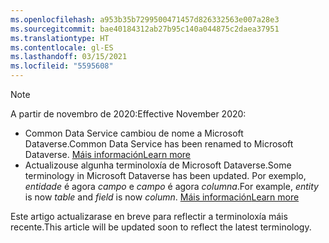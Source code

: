 ```yaml
---
ms.openlocfilehash: a953b35b7299500471457d826332563e007a28e3
ms.sourcegitcommit: bae40184312ab27b95c140a044875c2daea37951
ms.translationtype: HT
ms.contentlocale: gl-ES
ms.lasthandoff: 03/15/2021
ms.locfileid: "5595608"
---
```

> [!NOTE]
> <span data-ttu-id="9549f-101">A partir de novembro de 2020:</span><span class="sxs-lookup"><span data-stu-id="9549f-101">Effective November 2020:</span></span>
> - <span data-ttu-id="9549f-102">Common Data Service cambiou de nome a Microsoft Dataverse.</span><span class="sxs-lookup"><span data-stu-id="9549f-102">Common Data Service has been renamed to Microsoft Dataverse.</span></span> [<span data-ttu-id="9549f-103">Máis información</span><span class="sxs-lookup"><span data-stu-id="9549f-103">Learn more</span></span>](https://aka.ms/PAuAppBlog)
> - <span data-ttu-id="9549f-104">Actualizouse algunha terminoloxía de Microsoft Dataverse.</span><span class="sxs-lookup"><span data-stu-id="9549f-104">Some terminology in Microsoft Dataverse has been updated.</span></span> <span data-ttu-id="9549f-105">Por exemplo, *entidade* é agora *campo* e *campo* é agora *columna*.</span><span class="sxs-lookup"><span data-stu-id="9549f-105">For example, *entity* is now *table* and *field* is now *column*.</span></span> [<span data-ttu-id="9549f-106">Máis información</span><span class="sxs-lookup"><span data-stu-id="9549f-106">Learn more</span></span>](/powerapps/maker/data-platform/data-platform-intro)
>
> <span data-ttu-id="9549f-107">Este artigo actualizarase en breve para reflectir a terminoloxía máis recente.</span><span class="sxs-lookup"><span data-stu-id="9549f-107">This article will be updated soon to reflect the latest terminology.</span></span>